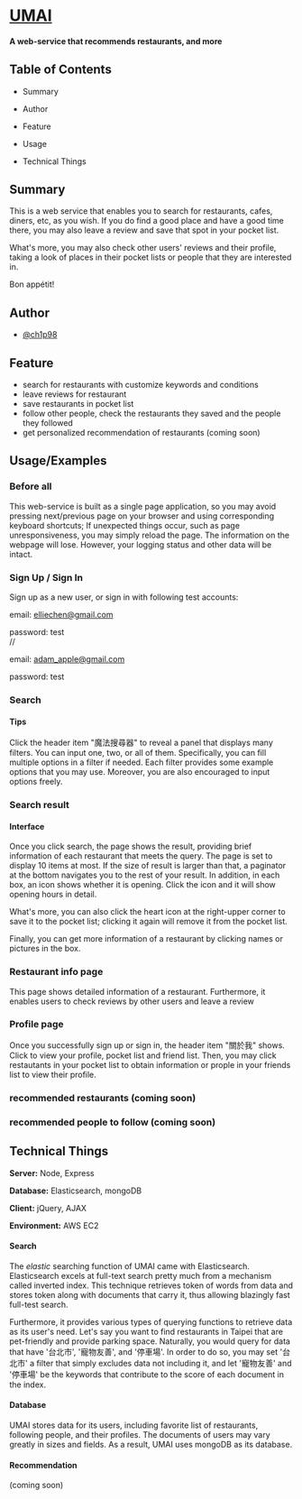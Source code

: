 # [UMAI](https://chipmunk.vip)
#### A web-service that recommends restaurants, and more

## Table of Contents

- Summary
- Author
- Feature

- Usage

- Technical Things
## Summary
This is a web service that enables you to search for restaurants, cafes, diners, etc, as you wish. If you do find a good place and have a good time there, you may also leave a review and save that spot in your pocket list.

What's more, you may also check other users' reviews and their profile, taking a look of places in their pocket lists or people that they are interested in.

Bon appétit!

## Author
- [@ch1p98](https://github.com/ch1p98)


## Feature
- search for restaurants with customize keywords and conditions
- leave reviews for restaurant
- save restaurants in pocket list
- follow other people, check the restaurants they saved and the people they followed
- get personalized recommendation of restaurants (coming soon)

## Usage/Examples
### Before all
This web-service is built as a single page application, so you may avoid pressing next/previous page on your browser and using corresponding keyboard shortcuts; If unexpected things occur, such as page unresponsiveness, you may simply reload the page. The information on the webpage will lose. However, your logging status and other data will be intact.  


### Sign Up / Sign In
Sign up as a new user, or sign in with following test accounts:

email: elliechen@gmail.com

password: test  
//

email: adam_apple@gmail.com

password: test  



### Search
#### Tips
Click the header item "魔法搜尋器" to reveal a panel that displays many filters. You can input one, two, or all of them. 
Specifically, you can fill multiple options in a filter if needed. Each filter provides some example options that you may use. Moreover, you are also encouraged to input options freely.

### Search result
#### Interface
Once you click search, the page shows the result, providing brief information of each restaurant that meets the query. The page is set to display 10 items at most. If the size of result is larger than that, a paginator at the bottom navigates you to the rest of your result.
In addition, in each box, an icon shows whether it is opening. Click the icon and it will show opening hours in detail.

What's more, you can also click the heart icon at the right-upper corner to save it to the pocket list; clicking it again will remove it from the pocket list.  

Finally, you can get more information of a restaurant by clicking names or pictures in the box.

### Restaurant info page
This page shows detailed information of a restaurant. Furthermore, it enables users to check reviews by other users and leave a review

### Profile page
Once you successfully sign up or sign in, the header item "關於我" shows. Click to view your profile, pocket list and friend list.
Then, you may click restautants in your pocket list to obtain information or prople in your friends list to view their profile. 


### recommended restaurants (coming soon)
### recommended people to follow (coming soon)



## Technical Things


**Server:** Node, Express

**Database:** Elasticsearch, mongoDB

**Client:** jQuery, AJAX

**Environment:** AWS EC2

#### Search
The *elastic* searching function of UMAI came with Elasticsearch. Elasticsearch excels at full-text search pretty much from a mechanism called inverted index. This technique retrieves token of words from data and stores token along with documents that carry it, thus allowing blazingly fast full-test search.

Furthermore, it provides various types of querying functions to retrieve data as its user's need. Let's say you want to find restaurants in Taipei that are pet-friendly and provide parking space. Naturally, you would query for data that have '台北市', '寵物友善', and '停車場'. In order to do so, you may set '台北市' a filter that simply excludes data not including it, and let '寵物友善' and '停車場' be the keywords that contribute to the score of each document in the index.

#### Database 
UMAI stores data for its users, including favorite list of restaurants, following people, and their profiles. The documents of users may vary greatly in sizes and fields. As a result, UMAI uses mongoDB as its database.

#### Recommendation
(coming soon)
